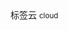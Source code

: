 <div class="mb40">
    <div class="fontsize-20 mb10">
    标签云 <small>cloud</small>
    </div class="fontsize-28">
    <p class="mb20"></p>
</div>

<div bx-name="alimama/chart/list/index"></div>

